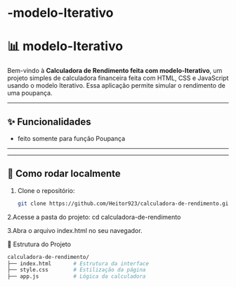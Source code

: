 ﻿# -modelo-Iterativo
# 📊 modelo-Iterativo

Bem-vindo à **Calculadora de Rendimento feita com modelo-Iterativo**, um projeto simples de calculadora financeira feita com HTML, CSS e JavaScript  usando o modelo Iterativo. Essa aplicação permite simular o rendimento de uma poupança.


---

## ✨ Funcionalidades
- feito somente para função Poupança

---
---

## 🚀 Como rodar localmente

1. Clone o repositório:
   ```bash
   git clone https://github.com/Heitor923/calculadora-de-rendimento.git
  2.Acesse a pasta do projeto:
    cd calculadora-de-rendimento
 
 3.Abra o arquivo index.html no seu navegador.

📂 Estrutura do Projeto
```bash
calculadora-de-rendimento/
├── index.html       # Estrutura da interface
├── style.css        # Estilização da página
├── app.js           # Lógica da calculadora
